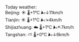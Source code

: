 Today weather:  
Beijing: ☀️   🌡️+1°C 🌬️↓11km/h  
Tianjin: ☀️   🌡️+1°C 🌬️↘4km/h  
Shijiazhuang: ☁️   🌡️+1°C 🌬️↖7km/h  
Tangshan: ⛅️  🌡️+0°C 🌬️↓6km/h  
